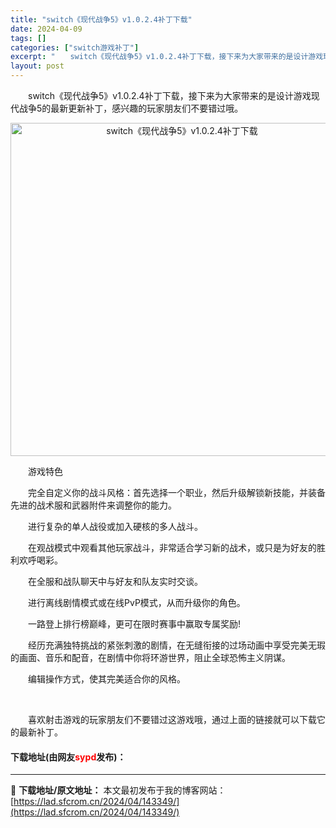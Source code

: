 ```yaml
---
title: "switch《现代战争5》v1.0.2.4补丁下载"
date: 2024-04-09
tags: []
categories: ["switch游戏补丁"]
excerpt: "　　switch《现代战争5》v1.0.2.4补丁下载，接下来为大家带来的是设计游戏现代战争5的最新更新补丁，感兴趣的玩家朋友们不要错过哦。 　　游戏特色 　　完全自定义你的战斗风格：首先选择一个职业，然后升级解锁新技能，并装备先进的战术服和武器附件来调整你的能力。 　　进行复杂的单人战役或加入硬核&hellip;"
layout: post
---
```


 <p>　　switch《现代战争5》v1.0.2.4补丁下载，接下来为大家带来的是设计游戏现代战争5的最新更新补丁，感兴趣的玩家朋友们不要错过哦。</p> <p align="center"><img align="" border="0" src="https://lad.sfcrom.cn/wp-content/uploads/2024/04/20240409_6615230d54662.webp" width="533" alt="switch《现代战争5》v1.0.2.4补丁下载" /></p> <p>　　游戏特色</p> <p>　　完全自定义你的战斗风格：首先选择一个职业，然后升级解锁新技能，并装备先进的战术服和武器附件来调整你的能力。</p> <p>　　进行复杂的单人战役或加入硬核的多人战斗。</p> <p>　　在观战模式中观看其他玩家战斗，非常适合学习新的战术，或只是为好友的胜利欢呼喝彩。</p> <p>　　在全服和战队聊天中与好友和队友实时交谈。</p> <p>　　进行离线剧情模式或在线PvP模式，从而升级你的角色。</p> <p>　　一路登上排行榜巅峰，更可在限时赛事中赢取专属奖励!</p> <p>　　经历充满独特挑战的紧张刺激的剧情，在无缝衔接的过场动画中享受完美无瑕的画面、音乐和配音，在剧情中你将环游世界，阻止全球恐怖主义阴谋。</p> <p>　　编辑操作方式，使其完美适合你的风格。</p> <p>&nbsp;</p> <p>　　喜欢射击游戏的玩家朋友们不要错过这游戏哦，通过上面的链接就可以下载它的最新补丁。</p> <p><h4>下载地址(由网友<font color="red">sypd</font>发布)：</h4></p> 

---
📖 **下载地址/原文地址：** 本文最初发布于我的博客网站：[https://lad.sfcrom.cn/2024/04/143349/](https://lad.sfcrom.cn/2024/04/143349/)
